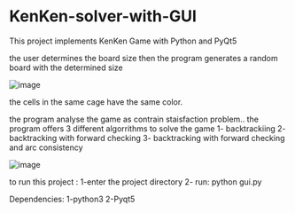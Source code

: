 # KenKen-solver-with-GUI

This project implements KenKen Game with Python and PyQt5

the user determines the board size then the program generates a random board with the determined size 

![image](https://user-images.githubusercontent.com/64699750/171908387-a4ba4a99-ecb2-4c64-b283-4c6a6af3d5d5.png)

the cells in the same cage have the same color.

the program analyse the game as contrain staisfaction problem..
the program offers 3 different algorrithms to solve the game 
1- backtrackiing
2- backtracking with forward checking
3- backtracking with forward checking and arc consistency 

![image](https://user-images.githubusercontent.com/64699750/171909027-371f981c-499f-4a50-84f4-b1244fa6f883.png)



to run this project :
1-enter the project directory
2- run: python gui.py


Dependencies:
1-python3
2-Pyqt5


